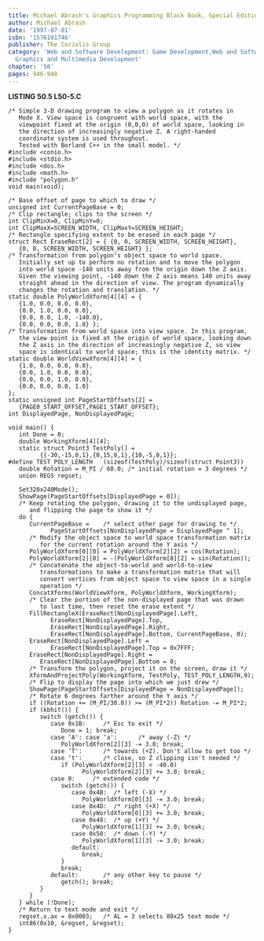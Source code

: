 ```yaml
---
title: Michael Abrash's Graphics Programming Black Book, Special Edition
author: Michael Abrash
date: '1997-07-01'
isbn: '1576101746'
publisher: The Coriolis Group
category: 'Web and Software Development: Game Development,Web and Software Development:
  Graphics and Multimedia Development'
chapter: '50'
pages: 946-948
---
```


**LISTING 50.5 L50-5.C**

    /* Simple 3-D drawing program to view a polygon as it rotates in
       Mode X. View space is congruent with world space, with the
       viewpoint fixed at the origin (0,0,0) of world space, looking in
       the direction of increasingly negative Z. A right-handed
       coordinate system is used throughout.
       Tested with Borland C++ in the small model. */
    #include <conio.h>
    #include <stdio.h>
    #include <dos.h>
    #include <math.h>
    #include "polygon.h"
    void main(void);

    /* Base offset of page to which to draw */
    unsigned int CurrentPageBase = 0;
    /* Clip rectangle; clips to the screen */
    int ClipMinX=0, ClipMinY=0;
    int ClipMaxX=SCREEN_WIDTH, ClipMaxY=SCREEN_HEIGHT;
    /* Rectangle specifying extent to be erased in each page */
    struct Rect EraseRect[2] = { {0, 0, SCREEN_WIDTH, SCREEN_HEIGHT},
       {0, 0, SCREEN_WIDTH, SCREEN_HEIGHT} };
    /* Transformation from polygon's object space to world space.
       Initially set up to perform no rotation and to move the polygon
       into world space -140 units away from the origin down the Z axis.
       Given the viewing point, -140 down the Z axis means 140 units away
       straight ahead in the direction of view. The program dynamically
       changes the rotation and translation. */
    static double PolyWorldXform[4][4] = {
       {1.0, 0.0, 0.0, 0.0},
       {0.0, 1.0, 0.0, 0.0},
       {0.0, 0.0, 1.0, -140.0},
       {0.0, 0.0, 0.0, 1.0} };
    /* Transformation from world space into view space. In this program,
       the view point is fixed at the origin of world space, looking down
       the Z axis in the direction of increasingly negative Z, so view
       space is identical to world space; this is the identity matrix. */
    static double WorldViewXform[4][4] = {
       {1.0, 0.0, 0.0, 0.0},
       {0.0, 1.0, 0.0, 0.0},
       {0.0, 0.0, 1.0, 0.0},
       {0.0, 0.0, 0.0, 1.0}
    };
    static unsigned int PageStartOffsets[2] =
       {PAGE0_START_OFFSET,PAGE1_START_OFFSET};
    int DisplayedPage, NonDisplayedPage;

    void main() {
       int Done = 0;
       double WorkingXform[4][4];
       static struct Point3 TestPoly[] =
             {{-30,-15,0,1},{0,15,0,1},{10,-5,0,1}};
    #define TEST_POLY_LENGTH   (sizeof(TestPoly)/sizeof(struct Point3))
       double Rotation = M_PI / 60.0; /* initial rotation = 3 degrees */
       union REGS regset;

       Set320x240Mode();
       ShowPage(PageStartOffsets[DisplayedPage = 0]);
       /* Keep rotating the polygon, drawing it to the undisplayed page,
          and flipping the page to show it */
       do {
          CurrentPageBase =    /* select other page for drawing to */
                PageStartOffsets[NonDisplayedPage = DisplayedPage ^ 1];
          /* Modify the object space to world space transformation matrix
             for the current rotation around the Y axis */
          PolyWorldXform[0][0] = PolyWorldXform[2][2] = cos(Rotation);
          PolyWorldXform[2][0] = -(PolyWorldXform[0][2] = sin(Rotation));
          /* Concatenate the object-to-world and world-to-view
             transformations to make a transformation matrix that will
             convert vertices from object space to view space in a single
             operation */
          ConcatXforms(WorldViewXform, PolyWorldXform, WorkingXform);
          /* Clear the portion of the non-displayed page that was drawn
             to last time, then reset the erase extent */
          FillRectangleX(EraseRect[NonDisplayedPage].Left,
                EraseRect[NonDisplayedPage].Top,
                EraseRect[NonDisplayedPage].Right,
                EraseRect[NonDisplayedPage].Bottom, CurrentPageBase, 0);
          EraseRect[NonDisplayedPage].Left =
                EraseRect[NonDisplayedPage].Top = 0x7FFF;
          EraseRect[NonDisplayedPage].Right =
             EraseRect[NonDisplayedPage].Bottom = 0;
          /* Transform the polygon, project it on the screen, draw it */
          XformAndProjectPoly(WorkingXform, TestPoly, TEST_POLY_LENGTH,9);
          /* Flip to display the page into which we just drew */
          ShowPage(PageStartOffsets[DisplayedPage = NonDisplayedPage]);
          /* Rotate 6 degrees farther around the Y axis */
          if ((Rotation += (M_PI/30.0)) >= (M_PI*2)) Rotation -= M_PI*2;
          if (kbhit()) {
             switch (getch()) {
                case 0x1B:     /* Esc to exit */
                   Done = 1; break;
                case ‘A': case ‘a':      /* away (-Z) */
                   PolyWorldXform[2][3] -= 3.0; break;
                case ‘T':      /* towards (+Z). Don't allow to get too */
                case ‘t':      /* close, so Z clipping isn't needed */
                   if (PolyWorldXform[2][3] < -40.0)
                         PolyWorldXform[2][3] += 3.0; break;
                case 0:     /* extended code */
                   switch (getch()) {
                      case 0x4B:  /* left (-X) */
                         PolyWorldXform[0][3] -= 3.0; break;
                      case 0x4D:  /* right (+X) */
                         PolyWorldXform[0][3] += 3.0; break;
                      case 0x48:  /* up (+Y) */
                         PolyWorldXform[1][3] += 3.0; break;
                      case 0x50:  /* down (-Y) */
                         PolyWorldXform[1][3] -= 3.0; break;
                      default:
                         break;
                   }
                   break;
                default:       /* any other key to pause */
                   getch(); break;
             }
          }
       } while (!Done);
       /* Return to text mode and exit */
       regset.x.ax = 0x0003;   /* AL = 3 selects 80x25 text mode */
       int86(0x10, &regset, &regset);
    }
